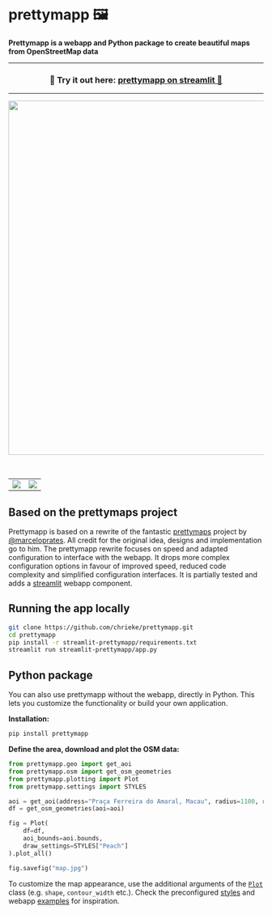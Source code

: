 # prettymapp 🖼️

**Prettymapp is a webapp and Python package to create beautiful maps from OpenStreetMap data**

---
<h3 align="center">
    🎈 Try it out here: <a href="https://adityasudhakar-prettymapp.streamlit.app/">prettymapp on streamlit 🎈 </a>
</h3>

---



<p align="center">
    <a href="https://prettymapp.streamlit.app/"><img src="./streamlit-prettymapp/example_prints/demo.gif" width=700></a>
</p>

<br>

<table>
    <tr><td><img src="./streamlit-prettymapp/example_prints/macau.png"></td><td><img src="./streamlit-prettymapp/example_prints/barcelona.png"></td></tr>
</table>

## Based on the prettymaps project

Prettymapp is based on a rewrite of the fantastic [prettymaps](https://github.com/marceloprates/prettymaps) project by
[@marceloprates](https://github.com/marceloprates). All credit for the original idea, designs and implementation go to him.
The prettymapp rewrite focuses on speed and adapted configuration to interface with the webapp.
It drops more complex configuration options in favour of improved speed, reduced code complexity and 
simplified configuration interfaces. It is partially tested and adds a [streamlit](https://streamlit.io/) webapp component.

## Running the app locally

```bash
git clone https://github.com/chrieke/prettymapp.git
cd prettymapp
pip install -r streamlit-prettymapp/requirements.txt
streamlit run streamlit-prettymapp/app.py
```

## Python package

You can also use prettymapp without the webapp, directly in Python. This lets you customize the functionality or 
build your own application.

**Installation:**

```bash
pip install prettymapp
```

**Define the area, download and plot the OSM data:**

```python
from prettymapp.geo import get_aoi
from prettymapp.osm import get_osm_geometries
from prettymapp.plotting import Plot
from prettymapp.settings import STYLES

aoi = get_aoi(address="Praça Ferreira do Amaral, Macau", radius=1100, rectangular=False)
df = get_osm_geometries(aoi=aoi)

fig = Plot(
    df=df,
    aoi_bounds=aoi.bounds,
    draw_settings=STYLES["Peach"]
).plot_all()

fig.savefig("map.jpg")
```

To customize the map appearance, use the additional arguments of the [`Plot`](plotting.py#L36) class (e.g. `shape`, 
`contour_width` etc.). Check the preconfigured [styles](prettymapp/settings.py#L35) and 
webapp [examples](streamlit-prettymapp/examples.json) for inspiration.
